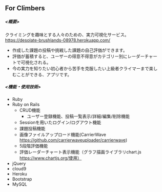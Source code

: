 ## For Climbers　
##### <概要>
クライミングを趣味とする人々のための、実力可視化サービス。<br>
https://desolate-brushlands-08978.herokuapp.com/<br>
- 作成した課題の投稿や挑戦した課題の自己評価ができます。<br>
- 評価が蓄積すると、ユーザーの得意不得意がカテゴリー別にレーダーチャートで可視化される。<br>
- 今の実力を知りたい初心者から苦手を克服したい上級者クライマーまで楽しむことができる、アプリです。<br>

##### <機能・使用技術>
- Ruby
- Ruby on Rails
  - CRUD機能
    - ユーザー登録機能、投稿一覧表示/詳細/編集/削除機能
  - Sessionを用いたログイン/ログアウト機能
  - 課題投稿機能
  - 画像ファイルアップロード機能(CarrierWave https://github.com/carrierwaveuploader/carrierwave)
  - 5段階評価機能
  - 評価レーダーチャート表示機能（グラフ描画ライブラリchart.js https://www.chartjs.org/使用）
- jQuery
- cloud9
- Heroku
- Bootstrap
- MySQL
